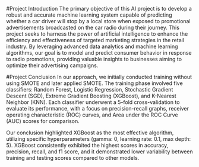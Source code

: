 #Project Introduction
  The primary objective of this AI project is to develop a robust and accurate machine learning system capable of predicting whether a car driver will stop by a local store when exposed to promotional advertisements broadcasted on the car radio during their journey. This project seeks to harness the power of artificial intelligence to enhance the efficiency and effectiveness of targeted marketing strategies in the retail industry. By leveraging advanced data analytics and machine learning algorithms, our goal is to model and predict consumer behavior in response to radio promotions, providing valuable insights to businesses aiming to optimize their advertising campaigns.

#Project Conclusion
  In our approach, we initially conducted training without using SMOTE and later applied SMOTE. The training phase involved five classifiers: Random Forest, Logistic Regression, Stochastic Gradient Descent (SGD), Extreme Gradient Boosting (XGBoost), and K-Nearest Neighbor (KNN). Each classifier underwent a 5-fold cross-validation to evaluate its performance, with a focus on precision-recall graphs, receiver operating characteristic (ROC) curves, and Area under the ROC Curve (AUC) scores for comparison.

  Our conclusion highlighted XGBoost as the most effective algorithm, utilizing specific hyperparameters (gamma: 0, learning rate: 0.1, max depth: 5). XGBoost consistently exhibited the highest scores in accuracy, precision, recall, and f1 score, and it demonstrated lower variability between training and testing scores compared to other models. 
